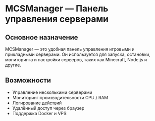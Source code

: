 # MCSManager — Панель управления серверами

## Основное назначение
MCSManager — это удобная панель управления игровыми и прикладными серверами. Он используется для запуска, остановки, мониторинга и настройки серверов, таких как Minecraft, Node.js и другие.

## Возможности

- Управление несколькими серверами
- Мониторинг производительности CPU / RAM
- Логирование действий
- Удалённый доступ через браузер
- Поддержка Docker и VPS